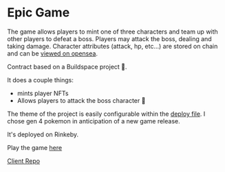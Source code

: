 # Epic Game
The game allows players to mint one of three characters and team up with other players to defeat a boss. Players may attack the boss, dealing and taking damage. Character attributes (attack, hp, etc...) are stored on chain and can be [viewed on opensea](https://testnets.opensea.io/assets/0xf2f7af84730d54ebf3bee12b18a5a410ee55ba1c/2).

Contract based on a Buildspace project 🦄.

It does a couple things: 
- mints player NFTs
- Allows players to attack the boss character 🏹

The theme of the project is easily configurable within the [deploy file](./scripts/deploy.js). I chose gen 4 pokemon in anticipation of a new game release.

It's deployed on Rinkeby.

Play the game [here](https://nft-game-starter-project.devlyn37.repl.co)

[Client Repo](https://github.com/devlyn37/epic-game-web)



